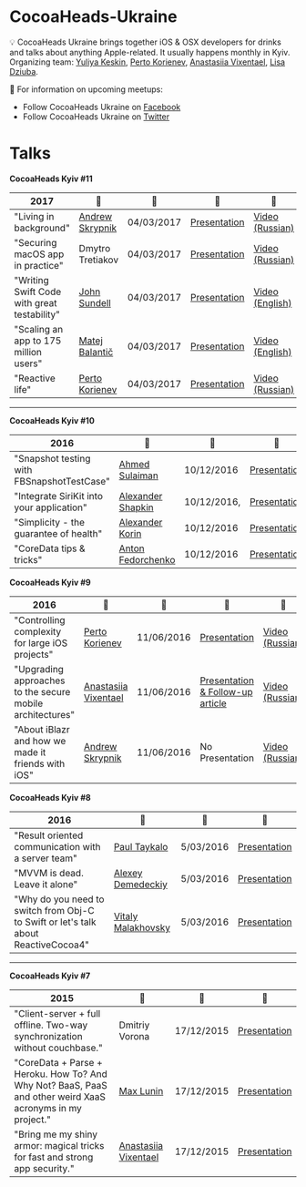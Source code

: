 # CocoaHeads-Ukraine

:bulb: CocoaHeads Ukraine brings together iOS & OSX developers for drinks and talks about anything Apple-related. It usually happens monthly in Kyiv. Organizing team: [Yuliya Keskin](https://www.facebook.com/yuliya.keskin), [Perto Korienev](https://www.facebook.com/soxjke), [Anastasiia Vixentael](https://www.facebook.com/messages/t/vixxentael), [Lisa Dziuba](https://twitter.com/LisaDziuba). 

🎤 For information on upcoming meetups:
* Follow CocoaHeads Ukraine on [Facebook](https://www.facebook.com/CocoaHeadsUkraine/)
* Follow CocoaHeads Ukraine on [Twitter](https://twitter.com/CocoaHeadsUA) 

# Talks 

**CocoaHeads Kyiv #11**

| 2017 | :santa: | :date: | :pencil: | :movie_camera: |
|-------------------------------------------------------------------|-----------------------------------------------|------------------------------------------------|---------------------------------|---------------------------------|
|  "Living in background" | [Andrew Skrypnik](https://www.facebook.com/AnarH93?fref=ts) | 04/03/2017 | [Presentation](https://speakerdeck.com/anarh93/cocoaheadsukraine-2017) | [Video (Russian)](https://youtu.be/5Q2-B0CAqK4)
|  "Securing macOS app in practice" | Dmytro Tretiakov | 04/03/2017 | [Presentation](https://speakerdeck.com/cocoaheadsukraine/securing-macos-app-in-practice-by-dmytro-tretiakov) | [Video (Russian)](https://youtu.be/IYtPIVvKAuU)
| "Writing Swift Code with great testability" | [John Sundell](https://twitter.com/johnsundell) | 04/03/2017 | [Presentation](https://www.slideshare.net/JohnSundell/writing-swift-code-with-great-testability) | [Video (English)](https://youtu.be/HHEp4mcLXfk)
| "Scaling an app to 175 million users" | [Matej Balantič](https://twitter.com/skavt) | 04/03/2017 | [Presentation](https://speakerdeck.com/matejbalantic/scaling-an-app-to-175-million-users) | [Video (English)](https://youtu.be/EOr7b62lR3I)
| "Reactive life" | [Perto Korienev](https://www.facebook.com/soxjke) | 04/03/2017 | [Presentation](https://speakerdeck.com/cocoaheadsukraine/recative-life-by-perto-korienev) | [Video (Russian)](https://youtu.be/WXr3cN-xTZg)

----

**CocoaHeads Kyiv #10**

| 2016 | :santa: | :date: | :pencil: |
|-------------------------------------------------------------------|-----------------------------------------------|------------------------------------------------|---------------------------------|
|  "Snapshot testing with FBSnapshotTestCase" | [Ahmed Sulaiman](https://twitter.com/ahmed_sulajman) | 10/12/2016 | [Presentation](https://speakerdeck.com/cocoaheadsukraine/snapshot-testing-with-fbsnapshottestcase-by-ahmed-sulaiman) 
|  "Integrate SiriKit into your application" | [Alexander Shapkin](https://www.facebook.com/profile.php?id=100002038601070)| 10/12/2016, | [Presentation](https://speakerdeck.com/cocoaheadsukraine/integrate-sirikit-into-your-application-by-alexander-shapkin)
| "Simplicity - the guarantee of health" | [Alexander Korin](https://www.facebook.com/oleksa.korin) | 10/12/2016 | [Presentation](https://speakerdeck.com/cocoaheadsukraine/simplicity-the-guarantee-of-health-by-alexander-korin)
| "CoreData tips & tricks" | [Anton Fedorchenko](https://www.facebook.com/anton.fedorchenko.90) | 10/12/2016 | [Presentation](https://speakerdeck.com/cocoaheadsukraine/coredata-tips-and-tricks-by-anton-fedorchenko)


**CocoaHeads Kyiv #9**

| 2016 | :santa: | :date: | :pencil: | :movie_camera:|
|-------------------------------------------------------------------|-----------------------------------------------|------------------------------------------------|---------------------------------|---------------------------------|
| "Controlling complexity for large iOS projects"| [Perto Korienev](https://www.facebook.com/soxjke) | 11/06/2016 | [Presentation](https://speakerdeck.com/soxjke/controlling-complexity-for-large-ios-projects) | [Video (Russian)](https://www.youtube.com/watch?v=1QPhhaej06w)
| "Upgrading approaches to the secure mobile architectures" | [Anastasiia Vixentael](https://www.facebook.com/messages/t/vixxentael) | 11/06/2016 | [Presentation & Follow-up article](https://medium.com/@vixentael/upgrading-approaches-to-the-secure-mobile-architectures-7a8fcb10d28a)| [Video (Russian)](https://www.youtube.com/watch?v=elP6ABURwlA)
| "About iBlazr and how we made it friends with iOS" | [Andrew Skrypnik](https://www.facebook.com/AnarH93?fref=ts) | 11/06/2016 | No Presentation | [Video (Russian)](https://www.youtube.com/watch?v=wR8-R4QraUo)


**CocoaHeads Kyiv #8**

| 2016 | :santa: | :date: | :pencil: |
|-------------------------------------------------------------------|-----------------------------------------------|------------------------------------------------|---------------------------------|
|  "Result oriented communication with a server team" | [Paul Taykalo](https://www.facebook.com/ukrainianiphonedeveloper) | 5/03/2016 | [Presentation](https://speakerdeck.com/paultaykalo/result-oriented-communication-with-a-server-team) 
|  "MVVM is dead. Leave it alone" | [Alexey Demedeckiy](https://www.facebook.com/alexey.demedeckiy) | 5/03/2016| [Presentation](https://speakerdeck.com/dalog/mvvm-is-dead)
| "Why do you need to switch from Obj-C to Swift or let's talk about ReactiveCocoa4" | [Vitaly Malakhovsky](https://www.facebook.com/purpleshirted) | 5/03/2016 | [Presentation](https://speakerdeck.com/vmalakhovskiy/why-do-you-need-to-switch-from-obj-c-to-swift-or-lets-talk-about-reactivecocoa-v4)

----

**CocoaHeads Kyiv #7**

| 2015 | :santa: | :date: | :pencil: |
|-------------------------------------------------------------------|-----------------------------------------------|------------------------------------------------|---------------------------------|
| "Client-server + full offline. Two-way synchronization without couchbase."| Dmitriy Vorona | 17/12/2015 | [Presentation](https://speakerdeck.com/poteryaysya/two-way-sync) 
|  "CoreData + Parse + Heroku. How To? And Why Not? BaaS, PaaS and other weird XaaS acronyms in my project."  | [Max Lunin](https://www.facebook.com/max.lunin) | 17/12/2015| [Presentation](http://www.authorstream.com/Presentation/max304939-2695943-parse-heroku/)
| "Bring me my shiny armor: magical tricks for fast and strong app security." |[Anastasiia Vixentael](https://www.facebook.com/messages/t/vixxentael) | 17/12/2015 | [Presentation](https://speakerdeck.com/vixentael/avoiding-damage-shame-and-regrets-data-protection-for-mobile-client-server-architectures)

